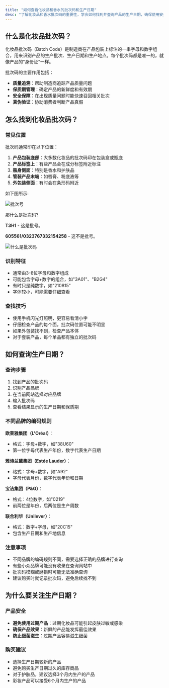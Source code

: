 ```yaml
---  
title: "如何查看化妆品和香水的批次码和生产日期"  
desc: "了解化妆品和香水批次码的重要性，学会如何找到并查询产品的生产日期，确保使用安全有效的美妆产品。"  
---  
```


## 什么是化妆品批次码？  

化妆品批次码（Batch Code）是制造商在产品包装上标注的一串字母和数字组合，用来识别产品的生产批次、生产日期和生产地点。每个批次码都是唯一的，就像产品的"身份证"一样。

批次码的主要作用包括：
- **质量追溯**：帮助制造商追踪产品质量问题
- **保质期管理**：确定产品的新鲜度和有效期
- **安全保障**：在出现质量问题时能快速召回相关批次
- **真伪验证**：协助消费者判断产品真假

## 怎么找到化妆品批次码？  

### 常见位置
批次码通常印在以下位置：

1. **产品包装底部**：大多数化妆品的批次码印在包装盒或瓶底
2. **产品标签上**：有些产品会在成分标签附近标注
3. **瓶身侧面**：特别是香水和护肤品
4. **管装产品末端**：如唇膏、粉底液等
5. **外包装侧面**：有时会在条形码附近

如下图所示:

![批次号](/images/cosmetic-batch-code.png)

那什么是批次码?

**T3H1** - 这是批号。

**605561/0323767332154258** - 这不是批号。

![什么是批次码](/images/what-is-a-batch-code.webp)

### 识别特征
- 通常由3-8位字母和数字组成
- 可能包含字母+数字的组合，如"3A01"、"B2G4"
- 有时只是纯数字，如"210815"
- 字体较小，可能需要仔细查看

### 查找技巧
- 使用手机闪光灯照明，更容易看清小字
- 仔细检查产品的每个面，批次码位置可能不明显
- 如果外包装找不到，检查产品本体
- 对于套装产品，每个单品都有独立的批次码

## 如何查询生产日期？  

### 查询步骤
1. 找到产品的批次码
2. 识别产品品牌
3. 在当前网站选择对应品牌
4. 输入批次码
5. 查看结果显示的生产日期和保质期

### 不同品牌的编码规则

**欧莱雅集团（L'Oréal）**：
- 格式：字母+数字，如"38U60"
- 第一位字母代表生产年份，数字代表生产日期

**雅诗兰黛集团（Estée Lauder）**：
- 格式：字母+数字，如"A92"
- 字母代表月份，数字代表年份和日期

**宝洁集团（P&G）**：
- 格式：4位数字，如"0219"
- 前两位是年份，后两位是生产周数

**联合利华（Unilever）**：
- 格式：数字+字母，如"20C15"
- 包含生产日期和生产地信息

### 注意事项
- 不同品牌的编码规则不同，需要选择正确的品牌进行查询
- 有些小众品牌可能没有收录在查询网站中
- 批次码模糊或磨损时可能无法准确查询
- 建议购买时就记录批次码，避免后续找不到

## 为什么要关注生产日期？  

### 产品安全
- **避免使用过期产品**：过期化妆品可能引起皮肤过敏或感染
- **确保产品效果**：新鲜的产品能发挥最佳效果
- **防止细菌滋生**：过期产品容易滋生细菌

### 购买建议
- 选择生产日期较新的产品
- 避免购买生产日期过久的库存商品
- 对于护肤品，建议选择3个月内生产的产品
- 彩妆产品可以接受6个月内生产的产品